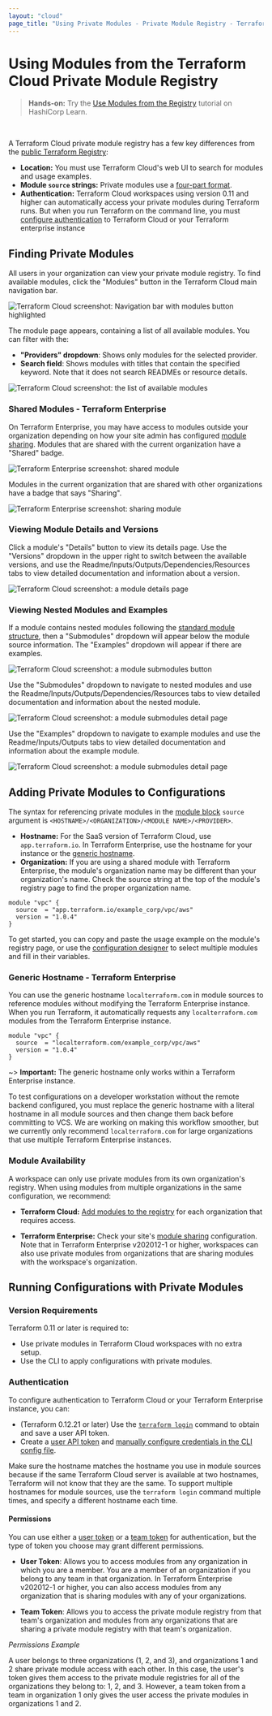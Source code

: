 ```yaml
---
layout: "cloud"
page_title: "Using Private Modules - Private Module Registry - Terraform Cloud and Terraform Enterprise"
---
```


# Using Modules from the Terraform Cloud Private Module Registry

> **Hands-on:** Try the [Use Modules from the Registry](https://learn.hashicorp.com/tutorials/terraform/module-use?in=terraform/modules&utm_source=WEBSITE&utm_medium=WEB_IO&utm_offer=ARTICLE_PAGE&utm_content=DOCS) tutorial on HashiCorp Learn.
<br>

A Terraform Cloud private module registry has a few key differences from the [public Terraform Registry](/docs/registry/index.html):

- **Location:** You must use Terraform Cloud's web UI to search for modules and usage examples.
- **Module `source` strings:** Private modules use a [four-part format](/docs/cloud/registry/using.html#adding-private-modules-to-configurations).
- **Authentication:** Terraform Cloud workspaces using version 0.11 and higher can automatically access your private modules during Terraform runs. But when you run Terraform on the command line, you must [configure authentication](/docs/cloud/registry/using.html#authentication) to Terraform Cloud or your Terraform enterprise instance


## Finding Private Modules

All users in your organization can view your private module registry. To find available modules, click the "Modules" button in the Terraform Cloud main navigation bar.

![Terraform Cloud screenshot: Navigation bar with modules button highlighted](./images/using-modules-button.png)

The module page appears, containing a list of all available modules. You can filter with the:

- **"Providers" dropdown**: Shows only modules for the selected provider.
- **Search field**: Shows modules with titles that contain the specified keyword. Note that it does not search READMEs or resource details.

![Terraform Cloud screenshot: the list of available modules](./images/using-modules-list.png)




### Shared Modules - Terraform Enterprise

On Terraform Enterprise, you may have access to modules outside your organization depending on how your site admin has configured [module sharing](/docs/enterprise/admin/module-sharing.html). Modules that are shared with the current organization have a "Shared" badge.

![Terraform Enterprise screenshot: shared module](./images/using-modules-list-shared.png)

Modules in the current organization that are shared with other organizations have a badge that says "Sharing".

![Terraform Enterprise screenshot: sharing module](./images/using-modules-list-sharing.png)

### Viewing Module Details and Versions

Click a module's "Details" button to view its details page. Use the "Versions" dropdown in the upper right to switch between the available versions, and use the Readme/Inputs/Outputs/Dependencies/Resources tabs to view detailed documentation and information about a version.

![Terraform Cloud screenshot: a module details page](./images/publish-module-details.png)

### Viewing Nested Modules and Examples

If a module contains nested modules following the [standard module structure](/docs/language/modules/develop/structure.html), then a "Submodules" dropdown will appear below the module source information. The "Examples" dropdown will appear if there are examples.

![Terraform Cloud screenshot: a module submodules button](./images/using-submodules-dropdown.png)

Use the "Submodules" dropdown to navigate to nested modules and use the  Readme/Inputs/Outputs/Dependencies/Resources tabs to view detailed documentation and information about the nested module.


![Terraform Cloud screenshot: a module submodules detail page](./images/using-module-submodules.png)

Use the "Examples" dropdown to navigate to example modules and use the  Readme/Inputs/Outputs tabs to view detailed documentation and information about the example module.


![Terraform Cloud screenshot: a module submodules detail page](./images/using-module-examples.png)

## Adding Private Modules to Configurations

The syntax for referencing private modules in the [module block](/docs/language/modules/syntax.html) `source` argument is `<HOSTNAME>/<ORGANIZATION>/<MODULE NAME>/<PROVIDER>`.

- **Hostname:** For the SaaS version of Terraform Cloud, use `app.terraform.io`. In Terraform Enterprise, use the hostname for your instance or the [generic hostname](/docs/cloud/registry/using.html#generic-hostname-terraform-enterprise).
- **Organization:** If you are using a shared module with Terraform Enterprise, the module's organization name may be different than your organization's name. Check the source string at the top of the module's registry page to find the proper organization name.

```hcl
module "vpc" {
  source  = "app.terraform.io/example_corp/vpc/aws"
  version = "1.0.4"
}
```

To get started, you can copy and paste the usage example on the module's registry page, or use the [configuration designer](./design.html) to select multiple modules and fill in their variables.

### Generic Hostname - Terraform Enterprise

You can use the generic hostname `localterraform.com` in module sources to reference modules without modifying the Terraform Enterprise instance. When you run Terraform, it automatically requests any `localterraform.com` modules from the Terraform Enterprise instance.

```hcl
module "vpc" {
  source  = "localterraform.com/example_corp/vpc/aws"
  version = "1.0.4"
}
```

~> **Important:** The generic hostname only works within a Terraform Enterprise instance.

To test configurations on a developer workstation without the remote backend configured, you must replace the generic hostname with a literal hostname in all module sources and then change them back before committing to VCS. We are working on making this workflow smoother, but we currently only recommend `localterraform.com` for large organizations that use multiple Terraform Enterprise instances.

### Module Availability

A workspace can only use private modules from its own organization's registry. When using modules from multiple organizations in the same configuration, we recommend:

- **Terraform Cloud:** [Add modules to the registry](./publish.html#sharing-modules-across-organizations) for each organization that requires access.  

- **Terraform Enterprise:** Check your site's [module sharing](../../enterprise/admin/module-sharing.html) configuration. Note that in Terraform Enterprise v202012-1 or higher, workspaces can also use private modules from organizations that are sharing modules with the workspace's organization.

## Running Configurations with Private Modules

### Version Requirements

Terraform 0.11 or later is required to:

- Use private modules in Terraform Cloud workspaces with no extra setup.
- Use the CLI to apply configurations with private modules.

### Authentication

To configure authentication to Terraform Cloud or your Terraform Enterprise instance, you can:

- (Terraform 0.12.21 or later) Use the [`terraform login`](/docs/cli/commands/login.html) command to obtain and save a user API token.
- Create a [user API token][user-token] and [manually configure credentials in the CLI config file][cli-credentials].

Make sure the hostname matches the hostname you use in module sources because if the same Terraform Cloud server is available at two hostnames, Terraform will not know that they are the same. To support multiple hostnames for module sources, use the `terraform login` command multiple times, and specify a different hostname each time.




#### Permissions

You can use either a [user token](/docs/cloud/users-teams-organizations/users.html#api-tokens) or a [team token](/docs/cloud/users-teams-organizations/api-tokens.html#team-api-tokens) for authentication, but the type of token you choose may grant different permissions.

- **User Token**: Allows you to access modules from any organization in which you are a member. You are a member of an organization if you belong to any team in that organization. In Terraform Enterprise v202012-1 or higher, you can also access modules from any organization that is sharing modules with any of your organizations.

- **Team Token**: Allows you to access the private module registry from that team's organization and modules from any organizations that are sharing a private module registry with that team's organization.


_Permissions Example_

A user belongs to three organizations (1, 2, and 3), and organizations 1 and 2 share private module access with each other. In this case, the user's token gives them access to the private module registries for all of the organizations they belong to: 1, 2, and 3. However, a team token from a team in organization 1 only gives the user access the private modules in organizations 1 and 2.


[user-token]: ../users-teams-organizations/users.html#api-tokens
[cli-credentials]: /docs/cli/config/config-file.html#credentials
[permissions-citation]: #intentionally-unused---keep-for-maintainers
